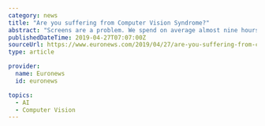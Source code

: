 ```yaml
---
category: news
title: "Are you suffering from Computer Vision Syndrome?"
abstract: "Screens are a problem. We spend on average almost nine hours each day in front of digital devices - I’m on two right now. All of these screens emit blue light, which, when we’re exposed to it for prolonged periods of time, can be detrimental to our health."
publishedDateTime: 2019-04-27T07:07:00Z
sourceUrl: https://www.euronews.com/2019/04/27/are-you-suffering-from-computer-vision-syndrome
type: article

provider:
  name: Euronews
  id: euronews

topics:
  - AI
  - Computer Vision
---
```

